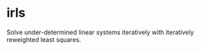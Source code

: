 irls
====

Solve under-determined linear systems iteratively with iteratively reweighted least squares.
